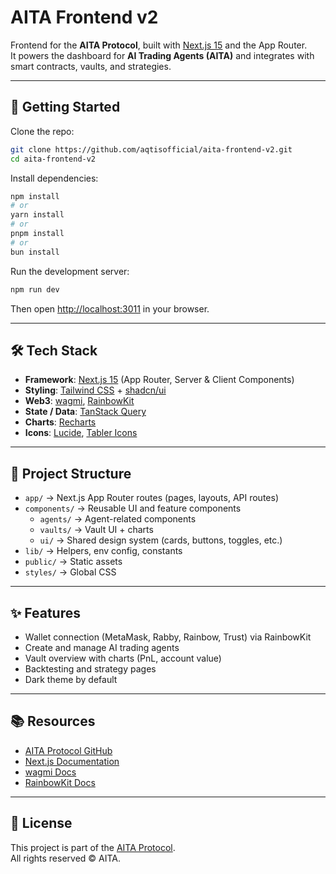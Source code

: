 # AITA Frontend v2

Frontend for the **AITA Protocol**, built with [Next.js 15](https://nextjs.org) and the App Router.  
It powers the dashboard for **AI Trading Agents (AITA)** and integrates with smart contracts, vaults, and strategies.

---

## 🚀 Getting Started

Clone the repo:

```bash
git clone https://github.com/aqtisofficial/aita-frontend-v2.git
cd aita-frontend-v2
```

Install dependencies:

```bash
npm install
# or
yarn install
# or
pnpm install
# or
bun install
```

Run the development server:

```bash
npm run dev
```

Then open [http://localhost:3011](http://localhost:3011) in your browser.

---

## 🛠 Tech Stack

- **Framework**: [Next.js 15](https://nextjs.org) (App Router, Server & Client Components)
- **Styling**: [Tailwind CSS](https://tailwindcss.com) + [shadcn/ui](https://ui.shadcn.com)
- **Web3**: [wagmi](https://wagmi.sh), [RainbowKit](https://www.rainbowkit.com)
- **State / Data**: [TanStack Query](https://tanstack.com/query/latest)
- **Charts**: [Recharts](https://recharts.org)
- **Icons**: [Lucide](https://lucide.dev), [Tabler Icons](https://tabler-icons.io)

---

## 📂 Project Structure

- `app/` → Next.js App Router routes (pages, layouts, API routes)
- `components/` → Reusable UI and feature components  
  - `agents/` → Agent-related components  
  - `vaults/` → Vault UI + charts  
  - `ui/` → Shared design system (cards, buttons, toggles, etc.)
- `lib/` → Helpers, env config, constants
- `public/` → Static assets
- `styles/` → Global CSS

---

## ✨ Features

- Wallet connection (MetaMask, Rabby, Rainbow, Trust) via RainbowKit
- Create and manage AI trading agents
- Vault overview with charts (PnL, account value)
- Backtesting and strategy pages
- Dark theme by default

---

## 📚 Resources

- [AITA Protocol GitHub](https://github.com/aqtisofficial)
- [Next.js Documentation](https://nextjs.org/docs)
- [wagmi Docs](https://wagmi.sh)
- [RainbowKit Docs](https://www.rainbowkit.com/docs/introduction)

---

## 📝 License

This project is part of the [AITA Protocol](https://github.com/aqtisofficial).  
All rights reserved © AITA.